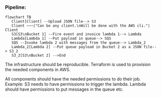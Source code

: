 ### Pipeline:

```mermaid
flowchart TB
   Client[Client] --Upload JSON file--> S3
   Client ~~~|"Can be any client.\nWill be done with the AWS cli."| Client
   S3[S3\nBucket 1] --Fire event and invoice lambda 1--> Lambda
   Lambda[Lambda 1] --Put payload in queue--> SQS
   SQS --Invoke lambda 2 with messages from the queue--> Lambda_2
   Lambda_2[Lambda 2] --Put queue payload in Bucket 2 as a JSON file--> S3_2
   S3_2[S3\nBucket 2] -->End
```

The infrastructure should be reproducible. Terraform is used to provision the needed components in AWS.

All components should have the needed permissions to do their job. Example: S3 needs to have permissions to trigger the lambda. Lambda should have permissions to put messages in the queue etc.
